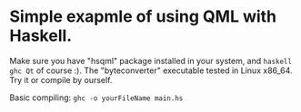 Simple exapmle of using QML with Haskell. 
========
Make sure you have "hsqml" package installed in your system, and `haskell ghc Qt` of course :).
The "byteconverter" executable tested in Linux x86_64. Try it or compile by ourself.

Basic compiling: `ghc -o yourFileName main.hs`
